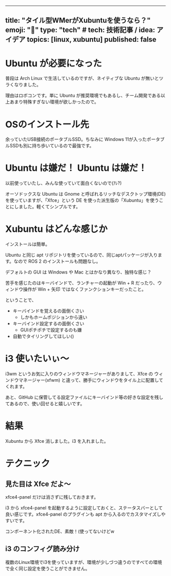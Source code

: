 ---
title: "タイル型WMerがXubuntuを使うなら？"
emoji: "👋"
type: "tech" # tech: 技術記事 / idea: アイデア
topics: [linux, xubuntu]
published: false
--

# Ubuntu が必要になった

普段は Arch Linux で生活しているのですが、ネイティブな Ubuntu が無いとツラくなりました。

理由はロボコンです。単に Ubuntu が推奨環境でもあるし、チーム開発である以上あまり特殊すぎない環境が欲しかったので。

# OSのインストール先

余っていたUSB接続のポータブルSSD。ちなみに Windows 11が入ったポータブルSSDも別に持ち歩いているので最強です。

# Ubuntu は嫌だ！ Ubuntu は嫌だ！

以前使っていたし、みんな使っていて面白くないので(ｱﾚ?)

オーソドックスな Ubuntu は Gnome と呼ばれるリッチなデスクトップ環境(DE)を使っていますが、「Xfce」という DE を使った派生版の「Xubuntu」を使うことにしました。軽くてシンプルです。

# Xubuntu はどんな感じか

インストールは簡単。

Ubuntu と同じ apt リポジトリを使っているので、同じaptパッケージが入ります。なので ROS 2 のインストールも問題なし。

デフォルトの GUI は Windows や Mac とはかなり異なり、独特な感じ？

苦手を感じたのはキーバインドで、ランチャーの起動が Win + R だったり、ウィンドウ操作が Win + 矢印 ではなくファンクションキーだったこと。

ということで、

- キーバインドを覚えるの面倒くさい
  - しかもホームポジションから遠い
- キーバインド設定するの面倒くさい
  - GUIポチポチで設定するのも嫌
- 自動でタイリングしてほしい()

# i3 使いたいぃ〜

i3wm というお気に入りのウィンドウマネージャーがありまして、Xfce の ウィンドウマネージャー(xfwm) と違って、勝手にウィンドウをタイル上に配置してくれます。

あと、GitHub に保管してる設定ファイルにキーバインド等の好きな設定を残してあるので、使い回せると嬉しいです。

# 結果

Xubuntu から Xfce 消しました。i3 を入れました。

# テクニック

## 見た目は Xfce だよ〜

xfce4-panel だけは消さずに残しておきます。

i3 から xfce4-panel を起動するように設定しておくと、ステータスバーとして良い感じです。xfce4-panel のプラグインも apt から入るのでカスタマイズしやすいです。

コンポーネント化されたDE、素敵！(使ってないけどw

## i3 のコンフィグ読み分け

複数のLinux環境でi3を使っていますが、環境が少しづつ違うのですべての環境で全く同じ設定を使うことができません。



